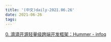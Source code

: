 ```yaml
---
title: '(中文)daily-2021.06.26'
date: 2021-06-26
tags:
---
```


[0. 滴滴开源轻量级跨端开发框架：Hummer - infoq](https://www.infoq.cn/article/0s3OuKjG9Y0qIcNTupgC)